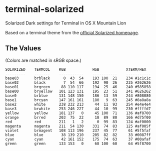 # terminal-solarized

Solarized Dark settings for Terminal in OS X Mountain Lion

Based on a terminal theme from the [official Solarized homepage](http://ethanschoonover.com/solarized).


## The Values
(Colors are matched in sRGB space.)

    SOLARIZED    TERMCOL    RGB            HSB            XTERM/HEX  
    ---------    -------    -----------    -----------    -----------
    base03       brblack      0  43  54    193 100  21    234 #1c1c1c
    base02       black        7  54  66    192  90  26    235 #262626
    base01       brgreen     88 110 117    194  25  46    240 #585858
    base00       bryellow   101 123 131    195  23  51    241 #626262
    base0        brblue     131 148 150    186  13  59    244 #808080
    base1        brcyan     147 161 161    180   9  63    245 #8a8a8a
    base2        white      238 232 213     44  11  93    254 #e4e4e4
    base3        brwhite    253 246 227     44  10  99    230 #ffffd7
    yellow       yellow     181 137   0     45 100  71    136 #af8700
    orange       brred      203  75  22     18  89  80    166 #d75f00
    red          red        211   1   2      0  99  83    124 #af0000
    magenta      magenta    211  54 130    331  74  83    125 #af005f
    violet       brmagent   108 113 196    237  45  77     61 #5f5faf
    blue         blue        38 139 210    205  82  82     33 #0087ff
    cyan         cyan        42 161 152    175  74  63     37 #00afaf
    green        green      133 153   0     68 100  60     64 #5f8700
